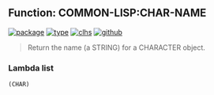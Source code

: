 ## Function: COMMON-LISP:CHAR-NAME
[![package](https://img.shields.io/badge/Package-COMMON--LISP-5f9ea0.svg?style=social&colorA=999999)](../) [![type](https://img.shields.io/badge/Type-Function-5f9ea0.svg?style=social&colorA=999999)](../#function) [![clhs](https://img.shields.io/badge/CLHS-CHAR--NAME-5f9ea0.svg?style=social&colorA=999999)](http://www.lispworks.com/documentation/HyperSpec/Body/f_char_n.htm) [![github](https://img.shields.io/badge/GitHub-View_the_source-5f9ea0.svg?style=social&colorA=999999&logo=github)](https://github.com/sbcl/sbcl/blob/master/src/code/target-char.lisp/) 

> Return the name (a STRING) for a CHARACTER object.

### Lambda list
```
(CHAR)
```
